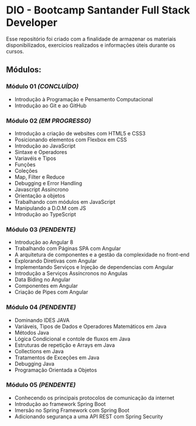 # DIO - Bootcamp Santander Full Stack Developer

Esse repositório foi criado com a finalidade de armazenar os materiais disponibilizados, exercícios realizados e informações úteis durante os cursos.

## Módulos: 
### Módulo 01 *(CONCLUÍDO)*
- Introdução à Programação e Pensamento Computacional
- Introdução ao Git e ao GitHub

### Módulo 02 *(EM PROGRESSO)*
- Introdução a criação de websites com HTML5 e CSS3
- Posicionando elementos com Flexbox em CSS
- Introdução ao JavaScript
- Sintaxe e Operadores
- Variavéis e Tipos
- Funções
- Coleções
- Map, Filter e Reduce
- Debugging e Error Handling
- Javascript Assíncrono
- Orientação a objetos
- Trabalhando com módulos em JavaScript
- Manipulando a D.O.M com JS
- Introdução ao TypeScript

### Módulo 03 *(PENDENTE)*
- Introdução ao Angular 8
- Trabalhando com Páginas SPA com Angular
- A arquitetura de componentes e a gestão da complexidade no front-end
- Explorando Diretivas com Angular
- Implementando Serviços e Injeção de dependencias com Angular
- Introdução a Serviços Assíncronos no Angulas
- Data Biding no Angular
- Componentes em Angular
- Criação de Pipes com Angular

### Módulo 04 *(PENDENTE)*
- Dominando IDES JAVA
- Variáveis, Tipos de Dados e Operadores Matemáticos em Java
- Métodos Java
- Lógica Condicional e contole de fluxos em Java
- Estruturas de repetição e Arrays em Java
- Collections em Java
- Tratamentos de Exceções em Java
- Debugging Java
- Programação Orientada a Objetos

### Módulo 05 *(PENDENTE)*
- Conhecendo os principais protocolos de comunicação da internet
- Introdução ao framework Spring Boot
- Imersão no Spring Framework com Spring Boot
- Adicionando segurança a uma API REST com Spring Security
